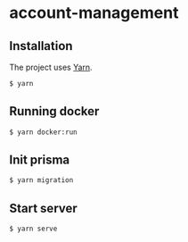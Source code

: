 # account-management

## Installation

The project uses [Yarn](https://classic.yarnpkg.com/lang/en/docs/install/#mac-stable).

```bash
$ yarn
```

## Running docker

```bash
$ yarn docker:run
```

## Init prisma

```bash
$ yarn migration
```

## Start server

```bash
$ yarn serve
```